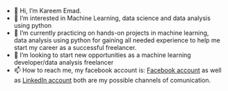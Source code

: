 - 👋 Hi, I’m Kareem Emad.
- 👀 I’m interested in Machine Learning, data science and data analysis using python
- 🌱 I’m currently practicing on hands-on projects in machine learning, data analysis using python for gaining all needed experience to help me start my career as a successful freelancer.
- 💞️ I’m looking to start new opportunities as a machine learning developer/data analysis freelancer
- 📫 How to reach me, my facebook account is: [Facebook account](www.facebook.com/Kareemad.10) as well as [LinkedIn account](www.linkedin.com/in/kareemad-10) both are my possible channels of comunication.

<!---
Kareemad-10/Kareemad-10 is a ✨ special ✨ repository because its `README.md` (this file) appears on your GitHub profile.
You can click the Preview link to take a look at your changes.
--->
